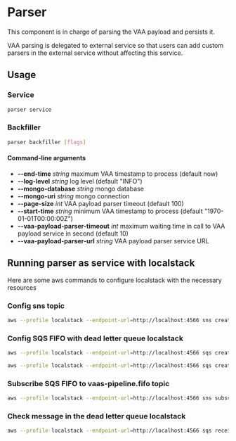 # Parser

This component is in charge of parsing the VAA payload and persists it.

VAA parsing is delegated to external service so that users can add custom parsers in the external service without affecting this service.

## Usage

### Service

```bash
parser service
```

### Backfiller
```bash
parser backfiller [flags]
```

#### Command-line arguments
- **--end-time** *string*                  maximum VAA timestamp to process (default now)
- **--log-level** *string*                 log level (default "INFO")
- **--mongo-database** *string*            mongo database
- **--mongo-uri** *string*                 mongo connection
- **--page-size** *int*                    VAA payload parser timeout (default 100)
- **--start-time** *string*                minimum VAA timestamp to process (default "1970-01-01T00:00:00Z")
- **--vaa-payload-parser-timeout** *int*   maximum waiting time in call to VAA payload service in second (default 10)
- **--vaa-payload-parser-url** *string*    VAA payload parser service URL


## Running parser as service with localstack

Here are some aws commands to configure localstack with the necessary resources

### Config sns topic

```bash
aws --profile localstack --endpoint-url=http://localhost:4566 sns create-topic --name vaas-pipeline.fifo  --attributes FifoTopic=true,ContentBasedDeduplication=false
```
### Config SQS FIFO with dead letter queue localstack

```bash
aws --profile localstack --endpoint-url=http://localhost:4566 sqs create-queue --queue-name=wormhole-vaa-parser-dlq-queue.fifo --attributes "FifoQueue=true"
```

```bash
aws --profile localstack --endpoint-url=http://localhost:4566 sqs create-queue --queue-name=wormhole-vaa-parser-queue.fifo --attributes FifoQueue=true,MessageRetentionPeriod=3600,ReceiveMessageWaitTimeSeconds=5,VisibilityTimeout=20,RedrivePolicy="\"{\\\"deadLetterTargetArn\\\":\\\"arn:aws:sqs:us-east-1:000000000000:wormhole-vaa-parser-dlq-queue.fifo\\\",\\\"maxReceiveCount\\\":\\\"2\\\"}\""
```

### Subscribe SQS FIFO to vaas-pipeline.fifo topic

```bash
aws --profile localstack --endpoint-url=http://localhost:4566 sns subscribe --topic-arn arn:aws:sns:us-east-1:000000000000:vaas-pipeline.fifo --protocol sqs --notification-endpoint http://localhost:4566/000000000000/wormhole-vaa-parser-queue.fifo
```

### Check message in the dead letter queue localstack

```bash
aws --profile localstack --endpoint-url=http://localhost:4566 sqs receive-message --queue-url=http://localhost:4566/000000000000/wormhole-vaa-parser-dlq-queue.fifo
```
